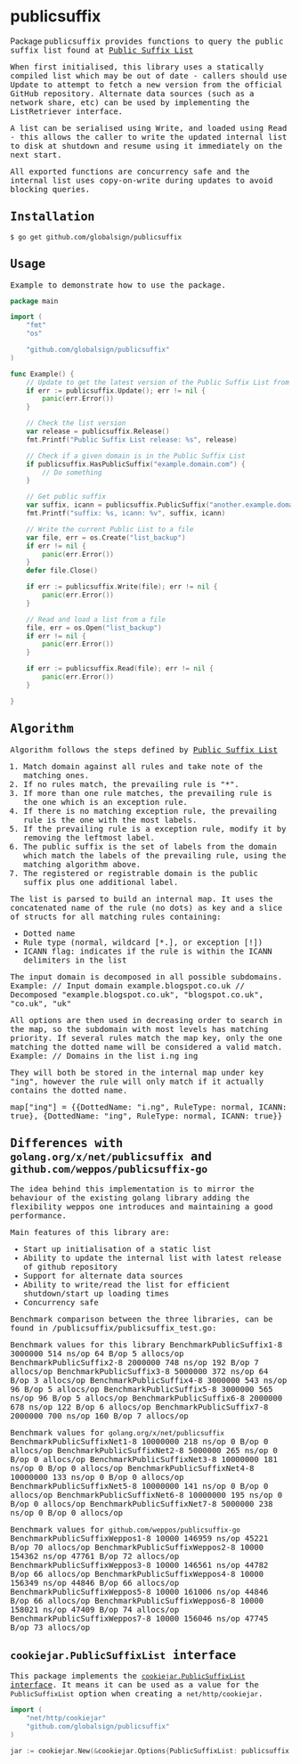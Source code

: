 # publicsuffix

Package <tt>publicsuffix<tt> provides functions to query the public suffix list found at [Public Suffix List](http://publicsuffix.org/)

When first initialised, this library uses a statically compiled list which may be out of date - callers should use Update to attempt to fetch a new
version from the official GitHub repository. Alternate data sources (such as a network share, etc) can be used by implementing the ListRetriever interface.

A list can be serialised using Write, and loaded using Read - this allows the caller to write the updated internal list to disk at shutdown and resume
using it immediately on the next start.

All exported functions are concurrency safe and the internal list uses copy-on-write during updates to avoid blocking queries.

## Installation

```shell
$ go get github.com/globalsign/publicsuffix
```

## Usage

Example to demonstrate how to use the package.
```go
package main

import (
	"fmt"
	"os"

	"github.com/globalsign/publicsuffix"
)

func Example() {
	// Update to get the latest version of the Public Suffix List from the github repository
	if err := publicsuffix.Update(); err != nil {
		panic(err.Error())
	}

	// Check the list version
	var release = publicsuffix.Release()
	fmt.Printf("Public Suffix List release: %s", release)

	// Check if a given domain is in the Public Suffix List
	if publicsuffix.HasPublicSuffix("example.domain.com") {
		// Do something
	}

	// Get public suffix
	var suffix, icann = publicsuffix.PublicSuffix("another.example.domain.com")
	fmt.Printf("suffix: %s, icann: %v", suffix, icann)

	// Write the current Public List to a file
	var file, err = os.Create("list_backup")
	if err != nil {
		panic(err.Error())
	}
	defer file.Close()

	if err := publicsuffix.Write(file); err != nil {
		panic(err.Error())
	}

	// Read and load a list from a file
	file, err = os.Open("list_backup")
	if err != nil {
		panic(err.Error())
	}

	if err := publicsuffix.Read(file); err != nil {
		panic(err.Error())
	}

}
```

## Algorithm

Algorithm follows the steps defined by [Public Suffix List](https://publicsuffix.org/list/)

1. Match domain against all rules and take note of the matching ones.
2. If no rules match, the prevailing rule is "*".
3. If more than one rule matches, the prevailing rule is the one which is an exception rule.
4. If there is no matching exception rule, the prevailing rule is the one with the most labels.
5. If the prevailing rule is a exception rule, modify it by removing the leftmost label.
6. The public suffix is the set of labels from the domain which match the labels of the prevailing rule, using the matching algorithm above.
7. The registered or registrable domain is the public suffix plus one additional label.

The list is parsed to build an internal map. It uses the concatenated name of the rule (no dots) as key and a slice of structs for all matching rules containing:
- Dotted name
- Rule type (normal, wildcard [*.], or exception [!])
- ICANN flag: indicates if the rule is within the ICANN delimiters in the list

The input domain is decomposed in all possible subdomains.
Example:
// Input domain
example.blogspot.co.uk
// Decomposed 
"example.blogspot.co.uk", "blogspot.co.uk", "co.uk", "uk"

All options are then used in decreasing order to search in the map, so the subdomain with most levels has matching priority. If several rules match the map key, only the one
matching the dotted name will be considered a valid match. 
Example:
// Domains in the list
i.ng
ing

They will both be stored in the internal map under key "ing", however the rule will only match if it actually contains the dotted name. 

map["ing"] = {{DottedName: "i.ng", RuleType: normal, ICANN: true}, 
			  {DottedName: "ing", RuleType: normal, ICANN: true}}


## Differences with `golang.org/x/net/publicsuffix` and `github.com/weppos/publicsuffix-go`

The idea behind this implementation is to mirror the behaviour of the existing golang library adding the flexibility weppos one introduces and maintaining a good performance. 

Main features of this library are:
 - Start up initialisation of a static list
 - Ability to update the internal list with latest release of github repository
 - Support for alternate data sources
 - Ability to write/read the list for efficient shutdown/start up loading times
 - Concurrency safe

Benchmark comparison between the three libraries, can be found in /publicsuffix/publicsuffix_test.go:

Benchmark values for this library
BenchmarkPublicSuffix1-8 3000000 514 ns/op 64 B/op 5 allocs/op
BenchmarkPublicSuffix2-8 2000000 748 ns/op 192 B/op 7 allocs/op
BenchmarkPublicSuffix3-8 5000000 372 ns/op 64 B/op 3 allocs/op
BenchmarkPublicSuffix4-8 3000000 543 ns/op 96 B/op 5 allocs/op
BenchmarkPublicSuffix5-8 3000000 565 ns/op 96 B/op 5 allocs/op
BenchmarkPublicSuffix6-8 2000000 678 ns/op 122 B/op 6 allocs/op
BenchmarkPublicSuffix7-8 2000000 700 ns/op 160 B/op 7 allocs/op
 
Benchmark values for `golang.org/x/net/publicsuffix` 
BenchmarkPublicSuffixNet1-8 10000000 218 ns/op 0 B/op 0 allocs/op
BenchmarkPublicSuffixNet2-8 5000000 265 ns/op 0 B/op 0 allocs/op
BenchmarkPublicSuffixNet3-8 10000000 181 ns/op 0 B/op 0 allocs/op
BenchmarkPublicSuffixNet4-8 10000000 133 ns/op 0 B/op 0 allocs/op
BenchmarkPublicSuffixNet5-8 10000000 141 ns/op 0 B/op 0 allocs/op
BenchmarkPublicSuffixNet6-8 10000000 195 ns/op 0 B/op 0 allocs/op
BenchmarkPublicSuffixNet7-8 5000000 238 ns/op 0 B/op 0 allocs/op
 
Benchmark values for `github.com/weppos/publicsuffix-go`
BenchmarkPublicSuffixWeppos1-8 10000 146959 ns/op 45221 B/op 70 allocs/op
BenchmarkPublicSuffixWeppos2-8 10000 154362 ns/op 47761 B/op 72 allocs/op
BenchmarkPublicSuffixWeppos3-8 10000 146561 ns/op 44782 B/op 66 allocs/op
BenchmarkPublicSuffixWeppos4-8 10000 156349 ns/op 44846 B/op 66 allocs/op
BenchmarkPublicSuffixWeppos5-8 10000 161006 ns/op 44846 B/op 66 allocs/op
BenchmarkPublicSuffixWeppos6-8 10000 158021 ns/op 47409 B/op 74 allocs/op
BenchmarkPublicSuffixWeppos7-8 10000 156046 ns/op 47745 B/op 73 allocs/op


## `cookiejar.PublicSuffixList` interface

This package implements the [`cookiejar.PublicSuffixList` interface](https://godoc.org/net/http/cookiejar#PublicSuffixList). It means it can be used as a value for the `PublicSuffixList` option when creating a `net/http/cookiejar`.

```go
import (
    "net/http/cookiejar"
    "github.com/globalsign/publicsuffix"
)

jar := cookiejar.New(&cookiejar.Options{PublicSuffixList: publicsuffix.CookieJarList})
```
